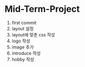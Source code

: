 # Mid-Term-Project

1. first commit
2. layout 설정
3. layout에 맞춘 css 작성
4. logo 작성
5. image 추가
6. introduce 작성
7. hobby 작성
